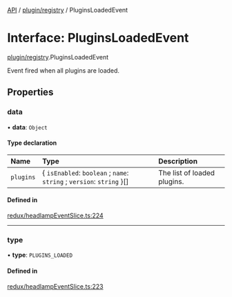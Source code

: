 [API](../API.md) / [plugin/registry](../modules/plugin_registry.md) / PluginsLoadedEvent

# Interface: PluginsLoadedEvent

[plugin/registry](../modules/plugin_registry.md).PluginsLoadedEvent

Event fired when all plugins are loaded.

## Properties

### data

• **data**: `Object`

#### Type declaration

| Name | Type | Description |
| :------ | :------ | :------ |
| `plugins` | { `isEnabled`: `boolean` ; `name`: `string` ; `version`: `string`  }[] | The list of loaded plugins. |

#### Defined in

[redux/headlampEventSlice.ts:224](https://github.com/kubernetes-sigs/headlamp/blob/072d2509b/frontend/src/redux/headlampEventSlice.ts#L224)

___

### type

• **type**: `PLUGINS_LOADED`

#### Defined in

[redux/headlampEventSlice.ts:223](https://github.com/kubernetes-sigs/headlamp/blob/072d2509b/frontend/src/redux/headlampEventSlice.ts#L223)
